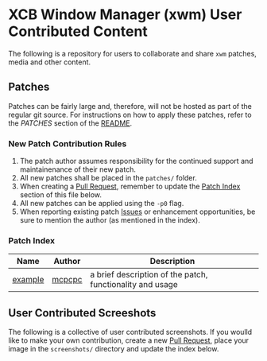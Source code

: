 # XCB Window Manager (xwm) User Contributed Content

The following is a repository for users to collaborate and share `xwm` patches, media and other content. 

## Patches

Patches can be fairly large and, therefore, will not be hosted as part of the regular git source.  For instructions on how to apply these patches, refer to the *PATCHES* section of the [README](https://raw.githubusercontent.com/mcpcpc/xwm/main/README).

### New Patch Contribution Rules

1.   The patch author assumes responsibility for the continued support and maintainenance of their new patch.
2.   All new patches shall be placed in the `patches/` folder. 
3.   When creating a [Pull Request](https://github.com/mcpcpc/xwm-patches/pulls), remember to update the [Patch Index](#patch-index) section of this file below.
4.   All new patches can be applied using the `-p0` flag.
5.   When reporting existing patch [Issues](https://github.com/mcpcpc/xwm-patches/issues) or enhancement opportunities, be sure to mention the author (as mentioned in the index).

### Patch Index

| Name | Author | Description |
|-|-|-|
| [example](patches/example.patch) | [mcpcpc](https://github.com/mcpcpc) | a brief description of the patch, functionality and usage |

## User Contributed Screeshots

The following is a collective of user contributed screenshots.  If you woulld like to make your own contribution, create a new [Pull Request](https://github.com/mcpcpc/xwm-patches/pulls), place your image in the `screenshots/` directory and update the index below.
